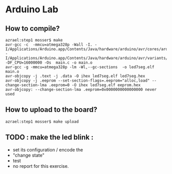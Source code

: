 # Arduino Lab

## How to compile?

```
azrael:step1 mosser$ make
avr-gcc -c  -mmcu=atmega328p -Wall -I. -I/Applications/Arduino.app/Contents/Java/hardware/arduino/avr/cores/arduino -I/Applications/Arduino.app/Contents/Java/hardware/arduino/avr/variants/standard -DF_CPU=16000000 -Os  main.c -o main.o
avr-gcc -g -mmcu=atmega328p -lm -Wl,--gc-sections  -o led7seg.elf main.o
avr-objcopy -j .text -j .data -O ihex led7seg.elf led7seg.hex
avr-objcopy -j .eeprom --set-section-flags=.eeprom="alloc,load" --change-section-lma .eeprom=0 -O ihex led7seg.elf eeprom.hex
avr-objcopy: --change-section-lma .eeprom=0x0000000000000000 never used
```

## How to upload to the board?

```
azrael:step1 mosser$ make upload
```

## TODO : make the led blink : 
* set its configuration / encode the
* "change state"
* test
* no report for this exercise.
